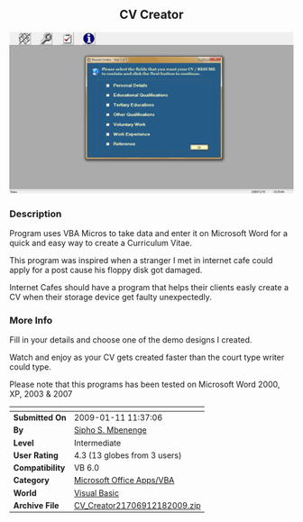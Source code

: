 ﻿<div align="center">

## CV Creator

<img src="PIC20091218339566485.jpg">
</div>

### Description

Program uses VBA Micros to take data and enter it on Microsoft Word for a quick and easy way to create a Curriculum Vitae.

This program was inspired when a stranger I met in internet cafe could apply for a post cause his floppy disk got damaged.

Internet Cafes should have a program that helps their clients easly create a CV when their storage device get faulty unexpectedly.
 
### More Info
 
Fill in your details and choose one of the demo designs I created.

Watch and enjoy as your CV gets created faster than the court type writer could type.

Please note that this programs has been tested on Microsoft Word 2000, XP, 2003 &amp; 2007


<span>             |<span>
---                |---
**Submitted On**   |2009-01-11 11:37:06
**By**             |[Sipho S\. Mbenenge](https://github.com/Planet-Source-Code/PSCIndex/blob/master/ByAuthor/sipho-s-mbenenge.md)
**Level**          |Intermediate
**User Rating**    |4.3 (13 globes from 3 users)
**Compatibility**  |VB 6\.0
**Category**       |[Microsoft Office Apps/VBA](https://github.com/Planet-Source-Code/PSCIndex/blob/master/ByCategory/microsoft-office-apps-vba__1-42.md)
**World**          |[Visual Basic](https://github.com/Planet-Source-Code/PSCIndex/blob/master/ByWorld/visual-basic.md)
**Archive File**   |[CV\_Creator21706912182009\.zip](https://github.com/Planet-Source-Code/sipho-s-mbenenge-cv-creator__1-72749/archive/master.zip)








